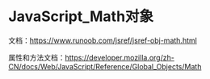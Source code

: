 # JavaScript_Math对象

文档：<https://www.runoob.com/jsref/jsref-obj-math.html>

属性和方法文档：<https://developer.mozilla.org/zh-CN/docs/Web/JavaScript/Reference/Global_Objects/Math>
